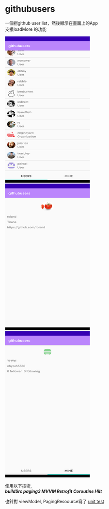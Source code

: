 # githubusers

一個撈github user list，然後顯示在畫面上的App<br/>
支援loadMore 的功能<br/>

<img src="https://github.com/ohyeah5566/githubusers/blob/master/images/list.png"
      width="280" height="480" /> <img src="https://github.com/ohyeah5566/githubusers/blob/master/images/detail.png"
      width="280" height="480" /> <img src="https://github.com/ohyeah5566/githubusers/blob/master/images/mine.png"
      width="280" height="480" />
      

使用以下技術, <br/>
***buildSrc paging3 MVVM Retrofit Coroutine Hilt***

也針對 viewModel, PagingResoource寫了 [unit test](https://github.com/ohyeah5566/githubusers/tree/master/app/src/test/java/com/example/githubusers)

